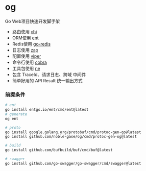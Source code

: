 # og

Go Web项目快速开发脚手架

- 路由使用 [chi](https://github.com/go-chi/chi)
- ORM使用 [ent](https://github.com/ent/ent)
- Redis使用 [go-redis](https://github.com/redis/go-redis)
- 日志使用 [zap](https://github.com/uber-go/zap)
- 配置使用 [viper](https://github.com/spf13/viper)
- 命令行使用 [cobra](https://github.com/spf13/cobra)
- 工具包使用 [ne](https://github.com/noble-gase/ne)
- 包含 TraceId、请求日志、跨域 中间件
- 简单好用的 API Result 统一输出方式

### 前提条件

```sh
# ent
go install entgo.io/ent/cmd/ent@latest
# generate
og ent

# proto
go install google.golang.org/protobuf/cmd/protoc-gen-go@latest
go install github.com/noble-gase/og/cmd/protoc-gen-og@latest

# build
go install github.com/bufbuild/buf/cmd/buf@latest

# swagger
go install github.com/go-swagger/go-swagger/cmd/swagger@latest
```
